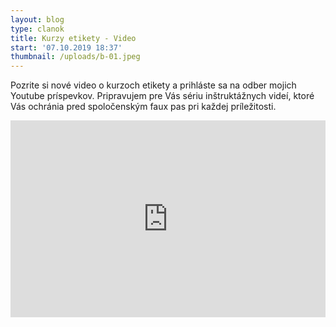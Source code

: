 ```yaml
---
layout: blog
type: clanok
title: Kurzy etikety - Video
start: '07.10.2019 18:37'
thumbnail: /uploads/b-01.jpeg
---
```

Pozrite si nové video o kurzoch etikety a prihláste sa na odber mojich Youtube príspevkov. Pripravujem pre Vás sériu inštruktážnych videí, ktoré Vás ochránia pred spoločenským faux pas pri každej príležitosti.

<iframe width="100%" height="315" src="https://www.youtube.com/embed/5ioq0XSQg1w" frameborder="0" allow="accelerometer; autoplay; encrypted-media; gyroscope; picture-in-picture" allowfullscreen></iframe>
